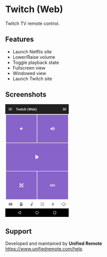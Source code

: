 # Twitch (Web)
Twitch TV remote control.

## Features
*  Launch Netflix site
*  Lower/Raise volume
*  Toggle playback state
*  Fullscreen view
*  Windowed view
*  Launch Twitch site

## Screenshots
<img src="ignore/screen.png" width="200" />

## Support
Developed and maintained by **Unified Remote**  
https://www.unifiedremote.com/help
